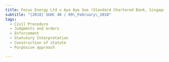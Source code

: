 ```yaml
---
title: Focus Energy Ltd v Aye Aye Soe (Standard Chartered Bank, Singapore Branch, garnishee) 
subtitle: "[2010] SGHC 48 / 09\_February\_2010"
tags:
  - Civil Procedure
  - Judgments and orders
  - Enforcement
  - Statutory Interpretation
  - Construction of statute
  - Purposive approach

---
```


